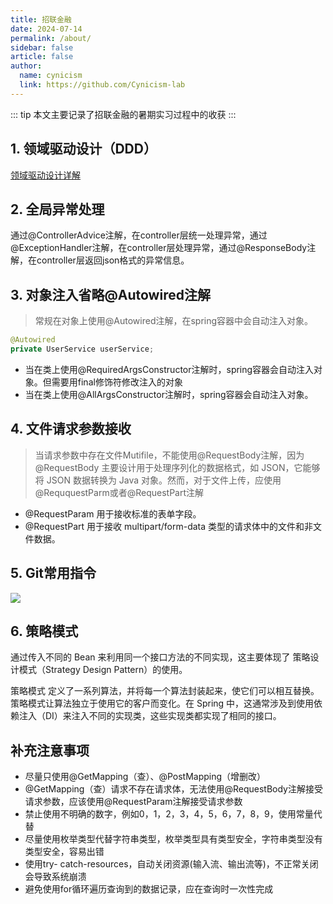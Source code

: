 ```yaml
---
title: 招联金融
date: 2024-07-14
permalink: /about/
sidebar: false
article: false
author:
  name: cynicism
  link: https://github.com/Cynicism-lab
---
```

::: tip 
本文主要记录了招联金融的暑期实习过程中的收获
:::

## 1. 领域驱动设计（DDD）
<a href="https://tech.meituan.com/2017/12/22/ddd-in-practice.html" target="_blank">领域驱动设计详解</a>

## 2. 全局异常处理
通过@ControllerAdvice注解，在controller层统一处理异常，通过@ExceptionHandler注解，在controller层处理异常，通过@ResponseBody注解，在controller层返回json格式的异常信息。

## 3. 对象注入省略@Autowired注解
>常规在对象上使用@Autowired注解，在spring容器中会自动注入对象。

```java
@Autowired
private UserService userService;
```

- 当在类上使用@RequiredArgsConstructor注解时，spring容器会自动注入对象。但需要用final修饰符修改注入的对象
- 当在类上使用@AllArgsConstructor注解时，spring容器会自动注入对象。

## 4. 文件请求参数接收
>当请求参数中存在文件Mutifile，不能使用@RequestBody注解，因为@RequestBody 主要设计用于处理序列化的数据格式，如 JSON，它能够将 JSON 数据转换为 Java 对象。然而，对于文件上传，应使用@ReququestParm或者@RequestPart注解

- @RequestParam 用于接收标准的表单字段。
- @RequestPart 用于接收 multipart/form-data 类型的请求体中的文件和非文件数据。

## 5. Git常用指令
![](https://www.runoob.com/wp-content/uploads/2015/02/git-command.jpg)

## 6. 策略模式
通过传入不同的 Bean 来利用同一个接口方法的不同实现，这主要体现了 策略设计模式（Strategy Design Pattern）的使用。

策略模式 定义了一系列算法，并将每一个算法封装起来，使它们可以相互替换。策略模式让算法独立于使用它的客户而变化。在 Spring 中，这通常涉及到使用依赖注入（DI）来注入不同的实现类，这些实现类都实现了相同的接口。



## 补充注意事项
- 尽量只使用@GetMapping（查）、@PostMapping（增删改）
- @GetMapping（查）请求不存在请求体，无法使用@RequestBody注解接受请求参数，应该使用@RequestParam注解接受请求参数
- 禁止使用不明确的数字，例如0，1，2，3，4，5，6，7，8，9，使用常量代替
- 尽量使用枚举类型代替字符串类型，枚举类型具有类型安全，字符串类型没有类型安全，容易出错
- 使用try- catch-resources，自动关闭资源(输入流、输出流等)，不正常关闭会导致系统崩溃
- 避免使用for循环遍历查询到的数据记录，应在查询时一次性完成

